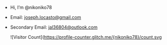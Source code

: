 - Hi, I’m @nikoniko78
- Email: joseph.locasto@gmail.com
- Secondary Email: jal36804@outlook.com

  ![Visitor Count](https://profile-counter.glitch.me/{nikoniko78}/count.svg


<!---
nikoniko78/nikoniko78 is a ✨ special ✨ repository because its `README.md` (this file) appears on your GitHub profile.
You can click the Preview link to take a look at your changes.
--->
